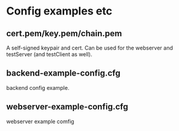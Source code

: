 Config examples etc
===================

cert.pem/key.pem/chain.pem
--------------------------

A self-signed keypair and cert. Can be used for the webserver and testServer (and testClient as well).

backend-example-config.cfg
---------------------------

backend config example.

webserver-example-config.cfg
----------------------------

webserver example comfig
